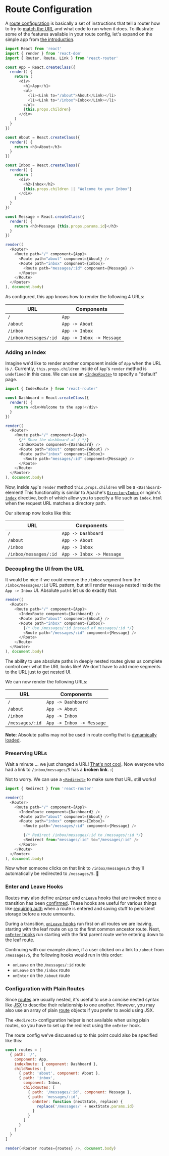 # Route Configuration

A [route configuration](/docs/Glossary.md#routeconfig) is basically a set of instructions that tell a router how to try to [match the URL](RouteMatching.md) and what code to run when it does. To illustrate some of the features available in your route config, let's expand on the simple app from [the introduction](/docs/Introduction.md#adding-more-ui).

```js
import React from 'react'
import { render } from 'react-dom'
import { Router, Route, Link } from 'react-router'

const App = React.createClass({
  render() {
    return (
      <div>
        <h1>App</h1>
        <ul>
          <li><Link to="/about">About</Link></li>
          <li><Link to="/inbox">Inbox</Link></li>
        </ul>
        {this.props.children}
      </div>
    )
  }
})

const About = React.createClass({
  render() {
    return <h3>About</h3>
  }
})

const Inbox = React.createClass({
  render() {
    return (
      <div>
        <h2>Inbox</h2>
        {this.props.children || "Welcome to your Inbox"}
      </div>
    )
  }
})

const Message = React.createClass({
  render() {
    return <h3>Message {this.props.params.id}</h3>
  }
})

render((
  <Router>
    <Route path="/" component={App}>
      <Route path="about" component={About} />
      <Route path="inbox" component={Inbox}>
        <Route path="messages/:id" component={Message} />
      </Route>
    </Route>
  </Router>
), document.body)
```

As configured, this app knows how to render the following 4 URLs:

URL                     | Components
------------------------|-----------
`/`                     | `App`
`/about`                | `App -> About`
`/inbox`                | `App -> Inbox`
`/inbox/messages/:id`   | `App -> Inbox -> Message`

### Adding an Index

Imagine we'd like to render another component inside of `App` when the URL is `/`. Currently, `this.props.children` inside of `App`'s `render` method is `undefined` in this case. We can use an [`<IndexRoute>`](/docs/API.md#indexroute) to specify a "default" page.

```js
import { IndexRoute } from 'react-router'

const Dashboard = React.createClass({
  render() {
    return <div>Welcome to the app!</div>
  }
})

render((
  <Router>
    <Route path="/" component={App}>
      {/* Show the dashboard at / */}
      <IndexRoute component={Dashboard} />
      <Route path="about" component={About} />
      <Route path="inbox" component={Inbox}>
        <Route path="messages/:id" component={Message} />
      </Route>
    </Route>
  </Router>
), document.body)
```

Now, inside `App`'s `render` method `this.props.children` will be a `<Dashboard>` element! This functionality is similar to Apache's [`DirectoryIndex`](http://httpd.apache.org/docs/2.4/mod/mod_dir.html#directoryindex) or nginx's [`index`](http://nginx.org/en/docs/http/ngx_http_index_module.html#index) directive, both of which allow you to specify a file such as `index.html` when the request URL matches a directory path.

Our sitemap now looks like this:

URL                     | Components
------------------------|-----------
`/`                     | `App -> Dashboard`
`/about`                | `App -> About`
`/inbox`                | `App -> Inbox`
`/inbox/messages/:id`   | `App -> Inbox -> Message`

### Decoupling the UI from the URL

It would be nice if we could remove the `/inbox` segment from the `/inbox/messages/:id` URL pattern, but still render `Message` nested inside the `App -> Inbox` UI. Absolute `path`s let us do exactly that.

```js
render((
  <Router>
    <Route path="/" component={App}>
      <IndexRoute component={Dashboard} />
      <Route path="about" component={About} />
      <Route path="inbox" component={Inbox}>
        {/* Use /messages/:id instead of messages/:id */}
        <Route path="/messages/:id" component={Message} />
      </Route>
    </Route>
  </Router>
), document.body)
```

The ability to use absolute paths in deeply nested routes gives us complete control over what the URL looks like! We don't have to add more segments to the URL just to get nested UI.

We can now render the following URLs:

URL                     | Components
------------------------|-----------
`/`                     | `App -> Dashboard`
`/about`                | `App -> About`
`/inbox`                | `App -> Inbox`
`/messages/:id`         | `App -> Inbox -> Message`

**Note**: Absolute paths may not be used in route config that is [dynamically loaded](/docs/guides/DynamicRouting.md).

### Preserving URLs

Wait a minute ... we just changed a URL! [That's not cool](http://www.w3.org/Provider/Style/URI.html). Now everyone who had a link to `/inbox/messages/5` has a **broken link**. :(

Not to worry. We can use a [`<Redirect>`](/docs/API.md#redirect) to make sure that URL still works!

```js
import { Redirect } from 'react-router'

render((
  <Router>
    <Route path="/" component={App}>
      <IndexRoute component={Dashboard} />
      <Route path="about" component={About} />
      <Route path="inbox" component={Inbox}>
        <Route path="/messages/:id" component={Message} />

        {/* Redirect /inbox/messages/:id to /messages/:id */}
        <Redirect from="messages/:id" to="/messages/:id" />
      </Route>
    </Route>
  </Router>
), document.body)
```

Now when someone clicks on that link to `/inbox/messages/5` they'll automatically be redirected to `/messages/5`. :raised_hands:

### Enter and Leave Hooks

[Route](/docs/Glossary.md#route)s may also define [`onEnter`](/docs/Glossary.md#enterhook) and [`onLeave`](/docs/Glossary.md#leavehook) hooks that are invoked once a transition has been [confirmed](/docs/guides/ConfirmingNavigation.md). These hooks are useful for various things like [requiring auth](https://github.com/reactjs/react-router/tree/master/examples/auth-flow) when a route is entered and saving stuff to persistent storage before a route unmounts.

During a transition, [`onLeave` hooks](/docs/Glossary.md#leavehook) run first on all routes we are leaving, starting with the leaf route on up to the first common ancestor route. Next, [`onEnter` hooks](/docs/Glossary.md#enterhook) run starting with the first parent route we're entering down to the leaf route.

Continuing with our example above, if a user clicked on a link to `/about` from `/messages/5`, the following hooks would run in this order:

  - `onLeave` on the `/messages/:id` route
  - `onLeave` on the `/inbox` route
  - `onEnter` on the `/about` route

### Configuration with Plain Routes

Since [routes](/docs/Glossary.md#route) are usually nested, it's useful to use a concise nested syntax like [JSX](https://facebook.github.io/jsx/) to describe their relationship to one another. However, you may also use an array of plain [route](/docs/Glossary.md#route) objects if you prefer to avoid using JSX.

The `<Redirect>` configuration helper is not available when using plain routes, so you have to set up the redirect using the `onEnter` hook. 

The route config we've discussed up to this point could also be specified like this:

```js
const routes = [
  { path: '/',
    component: App,
    indexRoute: { component: Dashboard },
    childRoutes: [
      { path: 'about', component: About },
      { path: 'inbox',
        component: Inbox,
        childRoutes: [
          { path: '/messages/:id', component: Message },
          { path: 'messages/:id',
            onEnter: function (nextState, replace) {
              replace('/messages/' + nextState.params.id)
            }
          }
        ]
      }
    ]
  }
]

render(<Router routes={routes} />, document.body)
```
